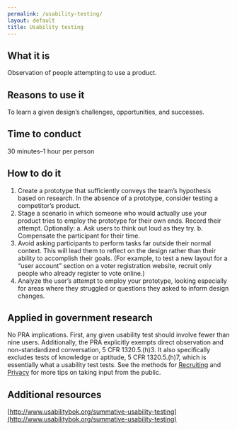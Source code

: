 ```yaml
---
permalink: /usability-testing/
layout: default
title: Usability testing
---
```


## What it is

Observation of people attempting to use a product.

## Reasons to use it

To learn a given design’s challenges, opportunities, and successes.

## Time to conduct

30 minutes–1 hour per person

## How to do it

1. Create a prototype that sufficiently conveys the team’s hypothesis based on research. In the absence of a prototype, consider testing a competitor’s product.
2. Stage a scenario in which someone who would actually use your product tries to employ the prototype for their own ends. Record their attempt. Optionally: 
   a. Ask users to think out loud as they try.
   b. Compensate the participant for their time.
3. Avoid asking participants to perform tasks far outside their normal context. This will lead them to reflect on the design rather than their ability to accomplish their goals. (For example, to test a new layout for a “user account” section on a voter registration website, recruit only people who already register to vote online.)
4. Analyze the user’s attempt to employ your prototype, looking especially for areas where they struggled or questions they asked to inform design changes.

## Applied in government research

No PRA implications. First, any given usability test should involve fewer than nine users. Additionally, the PRA explicitly exempts direct observation and non-standardized conversation, 5 CFR 1320.5.(h)3. It also specifically excludes tests of knowledge or aptitude, 5 CFR 1320.5.(h)7, which is essentially what a usability test tests. See the methods for [Recruiting](../recruiting/) and [Privacy](../privacy/) for more tips on taking input from the public.

## Additional resources

[http://www.usabilitybok.org/summative-usability-testing](http://www.usabilitybok.org/summative-usability-testing)
